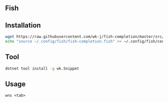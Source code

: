 ## Fish

## Installation

```bash
wget https://raw.githubusercontent.com/wk-j/fish-completion/master/src/dotnet.fish --output-document ~/.config/fish/fish-completion.fish
echo "source ~/.config/fish/fish-completion.fish" >> ~/.config/fish/config.fish
```

## Tool

```bash
dotnet tool install -g wk.Snippet
```

## Usage

```fish
wns <tab>
```